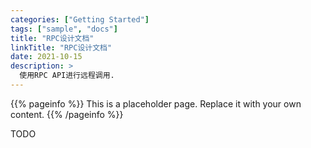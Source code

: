 ```yaml
---
categories: ["Getting Started"]
tags: ["sample", "docs"]
title: "RPC设计文档"
linkTitle: "RPC设计文档"
date: 2021-10-15
description: >
  使用RPC API进行远程调用.
---
```


{{% pageinfo %}}
This is a placeholder page. Replace it with your own content.
{{% /pageinfo %}}


TODO